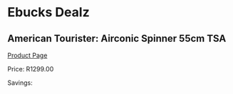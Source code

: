 
# Ebucks Dealz
## American Tourister: Airconic Spinner 55cm TSA
[Product Page](https://www.ebucks.com/web/shop/productSelected.do?prodId=1074841393&catId=1158501552)

Price: R1299.00

Savings: 


	